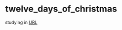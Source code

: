 # twelve_days_of_christmas
studying in [URL](https://doc.rust-jp.rs/book-ja/ch03-05-control-flow.html)

